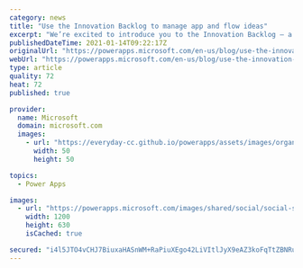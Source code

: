 ```yaml
---
category: news
title: "Use the Innovation Backlog to manage app and flow ideas"
excerpt: "We’re excited to introduce you to the Innovation Backlog – a new app that’s part of the Center of Excellence (CoE) Starter Kit. The Innovation Backlog app gives your business users a place to record and prioritize their wish list of digital innovations. Your teams can use this app to submit ideas for"
publishedDateTime: 2021-01-14T09:22:17Z
originalUrl: "https://powerapps.microsoft.com/en-us/blog/use-the-innovation-backlog-to-manage-app-and-flow-ideas/"
webUrl: "https://powerapps.microsoft.com/en-us/blog/use-the-innovation-backlog-to-manage-app-and-flow-ideas/"
type: article
quality: 72
heat: 72
published: true

provider:
  name: Microsoft
  domain: microsoft.com
  images:
    - url: "https://everyday-cc.github.io/powerapps/assets/images/organizations/microsoft.com-50x50.jpg"
      width: 50
      height: 50

topics:
  - Power Apps

images:
  - url: "https://powerapps.microsoft.com/images/shared/social/social-share-post-ignite.png"
    width: 1200
    height: 630
    isCached: true

secured: "i4l5JTO4vCHJ7BiuxaHASnWM+RaPiuXEgo42LiVItlJyX9eAZ3koFqTtZBNRugKA0baTo4EcQMerk5GOwLsH33keSBtHoqb1I2ErQP5rpk1QrUKeHVIOEKJZ4ftqTdHxkNsG+RnZIeNo0bsNHfQBcdviYwNmrSvhxH+MVM+WjdBOXuLkPIEr3Dc1ZP9OLXj7GqEDoDVtQ7LfwQpuqwWu8rWRz2mkFx+9Ky/PCAOABByhbcoxTZg/MwhoGba8Rod4rLmLVbweQlnPlhFpAHwyCXgbc6KBQTMGrsRHzfIJUHVnHIm7Z3VOO6ZQGj0X3zSUtQJELVD94ntUs1fs3ckyfoWLH/wjus3PUqSELSjlnGs=;Oo5bOU6BqyEa18Qom1jtVA=="
---
```


